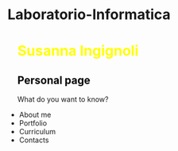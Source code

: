 # Laboratorio-Informatica
<h1 style="color:yellow;backgroun-color:black;margin-left:20px"> Susanna Ingignoli </h1>
<h2 style="color:black;margin-left:20px">Personal page</h2>

<p style="margin-left:20px">
What do you want to know?
<ul>
<li> About me </li>
<li> Portfolio </li>
<li> Curriculum </li>
<li> Contacts </li>
</ul>
</p>



